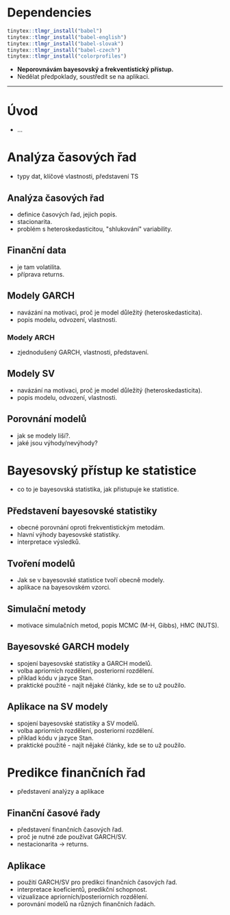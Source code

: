# Dependencies

```r
tinytex::tlmgr_install("babel")
tinytex::tlmgr_install("babel-english")
tinytex::tlmgr_install("babel-slovak")
tinytex::tlmgr_install("babel-czech")
tinytex::tlmgr_install("colorprofiles")
```

- **Neporovnávám bayesovský a frekventistický přístup.**
- Nedělat předpoklady, soustředit se na aplikaci.

---

# Úvod

- ...

# Analýza časových řad

- typy dat, klíčové vlastnosti, představení TS

## Analýza časových řad

- definice časových řad, jejich popis.
- stacionarita.
- problém s heteroskedasticitou, "shlukování" variability.

## Finanční data

- je tam volatilita.
- příprava returns.

## Modely GARCH

- navázání na motivaci, proč je model důležitý (heteroskedasticita).
- popis modelu, odvození, vlastnosti.

### Modely ARCH

- zjednodušený GARCH, vlastnosti, představení.

## Modely SV

- navázání na motivaci, proč je model důležitý (heteroskedasticita).
- popis modelu, odvození, vlastnosti.

## Porovnání modelů

- jak se modely liší?.
- jaké jsou výhody/nevýhody?

# Bayesovský přístup ke statistice

- co to je bayesovská statistika, jak přistupuje ke statistice.

## Představení bayesovské statistiky

- obecné porovnání oproti frekventistickým metodám.
- hlavní výhody bayesovské statistiky.
- interpretace výsledků.

## Tvoření modelů

- Jak se v bayesovské statistice tvoří obecně modely.
- aplikace na bayesovském vzorci.

## Simulační metody

- motivace simulačních metod, popis MCMC (M-H, Gibbs), HMC (NUTS).

## Bayesovské GARCH modely

- spojení bayesovské statistiky a GARCH modelů.
- volba apriorních rozdělení, posteriorní rozdělení.
- příklad kódu v jazyce Stan.
- praktické použité - najít nějaké články, kde se to už použilo.

## Aplikace na SV modely

- spojení bayesovské statistiky a SV modelů.
- volba apriorních rozdělení, posteriorní rozdělení.
- příklad kódu v jazyce Stan.
- praktické použité - najít nějaké články, kde se to už použilo.

# Predikce finančních řad

- představení analýzy a aplikace

## Finanční časové řady

- představení finančních časových řad.
- proč je nutné zde používat GARCH/SV.
- nestacionarita -> returns.

## Aplikace

- použití GARCH/SV pro predikci finančních časových řad.
- interpretace koeficientů, predikční schopnost.
- vizualizace apriorních/posteriorních rozdělení.
- porovnání modelů na různých finančních řadách.
